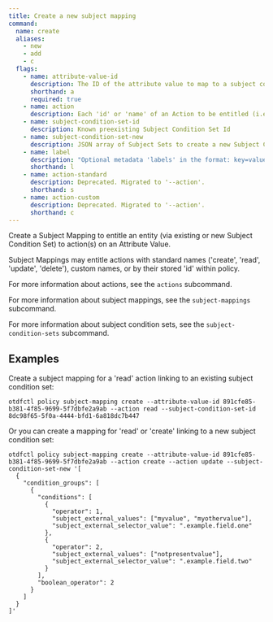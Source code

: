 ```yaml
---
title: Create a new subject mapping
command:
  name: create
  aliases:
    - new
    - add
    - c
  flags:
    - name: attribute-value-id
      description: The ID of the attribute value to map to a subject condition set
      shorthand: a
      required: true
    - name: action
      description: Each 'id' or 'name' of an Action to be entitled (i.e. 'create', 'read', 'update', 'delete')
    - name: subject-condition-set-id
      description: Known preexisting Subject Condition Set Id
    - name: subject-condition-set-new
      description: JSON array of Subject Sets to create a new Subject Condition Set associated with the created Subject Mapping
    - name: label
      description: "Optional metadata 'labels' in the format: key=value"
      shorthand: l
    - name: action-standard
      description: Deprecated. Migrated to '--action'.
      shorthand: s
    - name: action-custom
      description: Deprecated. Migrated to '--action'.
      shorthand: c
---
```


Create a Subject Mapping to entitle an entity (via existing or new Subject Condition Set) to action(s) on an Attribute Value.

Subject Mappings may entitle actions with standard names ('create', 'read', 'update', 'delete'), custom names, or by their
stored 'id' within policy.

For more information about actions, see the `actions` subcommand.

For more information about subject mappings, see the `subject-mappings` subcommand.

For more information about subject condition sets, see the `subject-condition-sets` subcommand.

## Examples

Create a subject mapping for a 'read' action linking to an existing subject condition set:
```shell
otdfctl policy subject-mapping create --attribute-value-id 891cfe85-b381-4f85-9699-5f7dbfe2a9ab --action read --subject-condition-set-id 8dc98f65-5f0a-4444-bfd1-6a818dc7b447
```

Or you can create a mapping for 'read' or 'create' linking to a new subject condition set:
```shell
otdfctl policy subject-mapping create --attribute-value-id 891cfe85-b381-4f85-9699-5f7dbfe2a9ab --action create --action update --subject-condition-set-new '[                                           
  {
    "condition_groups": [
      {
        "conditions": [
          {
            "operator": 1,
            "subject_external_values": ["myvalue", "myothervalue"],
            "subject_external_selector_value": ".example.field.one"
          },
          {
            "operator": 2,
            "subject_external_values": ["notpresentvalue"],
            "subject_external_selector_value": ".example.field.two"
          }
        ],
        "boolean_operator": 2
      }
    ]
  }
]'
```
